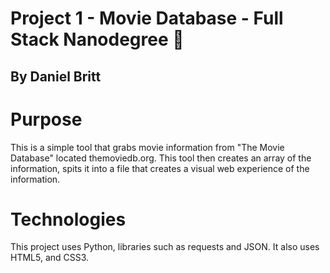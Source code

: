 # Project 1 - Movie Database - Full Stack Nanodegree :movie_camera:
## By Daniel Britt

# Purpose
This is a simple tool that grabs movie information from "The Movie Database" located themoviedb.org.
This tool then creates an array of the information, spits it into a file that creates a visual web experience of the information.

# Technologies
This project uses Python, libraries such as requests and JSON. It also uses HTML5, and CSS3.
